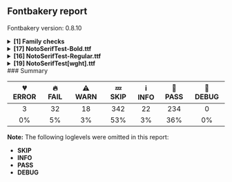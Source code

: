 ## Fontbakery report

Fontbakery version: 0.8.10

<details><summary><b>[1] Family checks</b></summary><div><details><summary>🔥 <b>FAIL:</b> Checking all files are in the same directory. (<a href="https://font-bakery.readthedocs.io/en/stable/fontbakery/profiles/universal.html#com.google.fonts/check/family/single_directory">com.google.fonts/check/family/single_directory</a>)</summary><div>


* 🔥 **FAIL** Not all fonts passed in the command line are in the same directory. This may lead to bad results as the tool will interpret all font files as belonging to a single font family. The detected directories are: ['fonts/NotoSerifTest/googlefonts/ttf', 'fonts/NotoSerifTest/googlefonts/variable-ttf'] [code: single-directory]
</div></details><br></div></details><details><summary><b>[17] NotoSerifTest-Bold.ttf</b></summary><div><details><summary>🔥 <b>FAIL:</b> Check Google Fonts glyph coverage. (<a href="https://font-bakery.readthedocs.io/en/stable/fontbakery/profiles/googlefonts.html#com.google.fonts/check/glyph_coverage">com.google.fonts/check/glyph_coverage</a>)</summary><div>


* 🔥 **FAIL** Missing required codepoints:

	- 0x0030 (DIGIT ZERO)


	- 0x0031 (DIGIT ONE)


	- 0x0032 (DIGIT TWO)


	- 0x0033 (DIGIT THREE)


	- 0x0034 (DIGIT FOUR)


	- 0x0035 (DIGIT FIVE)


	- 0x0036 (DIGIT SIX)


	- 0x0037 (DIGIT SEVEN)


	- 0x0038 (DIGIT EIGHT)


	- 0x0039 (DIGIT NINE)
 

	- And 319 more.

Use -F or --full-lists to disable shortening of long lists. [code: missing-codepoints]
</div></details><details><summary>🔥 <b>FAIL:</b> Check license file has good copyright string. (<a href="https://font-bakery.readthedocs.io/en/stable/fontbakery/profiles/googlefonts.html#com.google.fonts/check/license/OFL_copyright">com.google.fonts/check/license/OFL_copyright</a>)</summary><div>


* 🔥 **FAIL** First line in license file is:

"copyright 20** the noto project authors (https://github.com/notofonts/noto-project-template)"

which does not match the expected format, similar to:

"Copyright 2022 The Familyname Project Authors (git url)" [code: bad-format]
</div></details><details><summary>🔥 <b>FAIL:</b> Check copyright namerecords match license file. (<a href="https://font-bakery.readthedocs.io/en/stable/fontbakery/profiles/googlefonts.html#com.google.fonts/check/name/license">com.google.fonts/check/name/license</a>)</summary><div>


* 🔥 **FAIL** License file OFL.txt exists but NameID 13 (LICENSE DESCRIPTION) value on platform 3 (WINDOWS) is not specified for that. Value was: "This Font Software is licensed under the SIL Open Font License, Version 1.1. This Font Software is distributed on an "AS IS" BASIS, WITHOUT WARRANTIES OR CONDITIONS OF ANY KIND, either express or implied. See the SIL Open Font License for the specific language, permissions and limitations governing your use of this Font Software." Must be changed to "This Font Software is licensed under the SIL Open Font License, Version 1.1. This license is available with a FAQ at: https://scripts.sil.org/OFL" [code: wrong]
</div></details><details><summary>🔥 <b>FAIL:</b> Copyright notices match canonical pattern in fonts (<a href="https://font-bakery.readthedocs.io/en/stable/fontbakery/profiles/googlefonts.html#com.google.fonts/check/font_copyright">com.google.fonts/check/font_copyright</a>)</summary><div>


* 🔥 **FAIL** Name Table entry: Copyright notices should match a pattern similar to: "Copyright 2019 The Familyname Project Authors (git url)"
But instead we have got:
"Copyright 2022 Google Inc. All Rights Reserved." [code: bad-notice-format]
</div></details><details><summary>🔥 <b>FAIL:</b> Check font follows the Google Fonts vertical metric schema (<a href="https://font-bakery.readthedocs.io/en/stable/fontbakery/profiles/googlefonts.html#com.google.fonts/check/vertical_metrics">com.google.fonts/check/vertical_metrics</a>)</summary><div>


* 🔥 **FAIL** OS/2.sTypoLineGap is "200" it should be 0 [code: bad-OS/2.sTypoLineGap]
</div></details><details><summary>🔥 <b>FAIL:</b> OS/2.fsSelection bit 7 (USE_TYPO_METRICS) is set in all fonts. (<a href="https://font-bakery.readthedocs.io/en/stable/fontbakery/profiles/googlefonts.html#com.google.fonts/check/os2/use_typo_metrics">com.google.fonts/check/os2/use_typo_metrics</a>)</summary><div>


* 🔥 **FAIL** OS/2.fsSelection bit 7 (USE_TYPO_METRICS) wasNOT set in the following fonts: ['fonts/NotoSerifTest/googlefonts/ttf/NotoSerifTest-Bold.ttf', 'fonts/NotoSerifTest/googlefonts/ttf/NotoSerifTest-Regular.ttf', 'fonts/NotoSerifTest/googlefonts/variable-ttf/NotoSerifTest[wght].ttf']. [code: missing-os2-fsselection-bit7]
</div></details><details><summary>🔥 <b>FAIL:</b> Check font can render its own name. (<a href="https://font-bakery.readthedocs.io/en/stable/fontbakery/profiles/googlefonts.html#com.google.fonts/check/render_own_name">com.google.fonts/check/render_own_name</a>)</summary><div>


* 🔥 **FAIL** .notdef glyphs were found when attempting to render Noto Serif Test [code: render-own-name]
</div></details><details><summary>🔥 <b>FAIL:</b> Checking OS/2 Metrics match hhea Metrics. (<a href="https://font-bakery.readthedocs.io/en/stable/fontbakery/profiles/universal.html#com.google.fonts/check/os2_metrics_match_hhea">com.google.fonts/check/os2_metrics_match_hhea</a>)</summary><div>


* 🔥 **FAIL** OS/2 sTypoAscender (800) and hhea ascent (1000) must be equal. [code: ascender]
</div></details><details><summary>🔥 <b>FAIL:</b> Font contains glyphs for whitespace characters? (<a href="https://font-bakery.readthedocs.io/en/stable/fontbakery/profiles/universal.html#com.google.fonts/check/whitespace_glyphs">com.google.fonts/check/whitespace_glyphs</a>)</summary><div>


* 🔥 **FAIL** Whitespace glyph missing for codepoint 0x00A0. [code: missing-whitespace-glyph-0x00A0]
</div></details><details><summary>🔥 <b>FAIL:</b> Checking correctness of monospaced metadata. (<a href="https://font-bakery.readthedocs.io/en/stable/fontbakery/profiles/name.html#com.google.fonts/check/monospace">com.google.fonts/check/monospace</a>)</summary><div>


* 🔥 **FAIL** On monospaced fonts, the value of post.isFixedPitch must be set to a non-zero value (meaning 'fixed width monospaced'), but got 0 instead. [code: mono-bad-post-isFixedPitch]
* 🔥 **FAIL** The PANOSE numbers are incorrect for a monospaced font. Note: Family Type is set to 0, which does not seem right. [code: mono-bad-panose]
* ⚠ **WARN** Font is monospaced but 2 glyphs (66.67%) have a different width. You should check the widths of: ['space', 'uni0E70'] [code: mono-outliers]
</div></details><details><summary>🔥 <b>FAIL:</b> Check that texts shape as per expectation (<a href="https://font-bakery.readthedocs.io/en/stable/fontbakery/profiles/<Section: Shaping Checks>.html#com.google.fonts/check/shaping/regression">com.google.fonts/check/shaping/regression</a>)</summary><div>


* 🔥 **FAIL** qa/shaping_tests/example.json: Expected and actual shaping not matching
<div class="shaping">


<style type="text/css">
    @font-face {font-family: "TestFont"; src: url(../../fonts/NotoSerifTest/googlefonts/ttf/NotoSerifTest-Bold.ttf);}
    .tf { font-family: "TestFont"; }
    .shaping pre { font-size: 1.2rem; }
    .shaping li {
        font-size: 1.2rem;
        border-top: 1px solid #ddd;
        padding: 12px;
        margin-top: 12px;
    }
    .shaping-svg {
        height: 100px;
        margin: 10px;
        transform: matrix(1, 0, 0, -1, 0, 0);
    }
</style>

<h4>qa/shaping_tests/example.json: Expected and actual shaping not matching</h4>


</div>
<div class="shaping">

<li>Shaping did not match: <span class="tf">๰</span></li>


<pre>Expected: uni0E70=0+1024</pre>



<pre>Got     : uni0E70=0+1138</pre>



<pre>                     ^^^
</pre>


Got: <svg class="shaping-svg" xmlns="http://www.w3.org/2000/svg" viewBox="0 0 1138 2200" transform="matrix(1 0 0 -1 0 0)">
<path d="M237.0,315.0L237.0,352.0L261.0,352.0Q271.0,352.0 272.5,353.5Q274.0,355.0 274.0,364.0L274.0,571.0Q274.0,581.0 273.0,582.5Q272.0,584.0 265.0,584.0L241.0,584.0L241.0,621.0L314.0,621.0L314.0,531.0Q322.0,536.0 333.5,539.0Q345.0,542.0 360.0,542.0Q395.0,542.0 414.5,522.5Q434.0,503.0 434.0,462.0L434.0,364.0Q434.0,355.0 435.5,353.5Q437.0,352.0 446.0,352.0L468.0,352.0L468.0,315.0L394.0,315.0L394.0,461.0Q394.0,487.0 387.0,495.0Q380.0,503.0 360.0,503.0Q337.0,503.0 325.5,492.0Q314.0,481.0 314.0,451.0L314.0,364.0Q314.0,355.0 315.5,353.5Q317.0,352.0 327.0,352.0L349.0,352.0L349.0,315.0L237.0,315.0ZM893.0,555.0Q883.0,555.0 876.0,562.0Q869.0,569.0 869.0,584.0Q869.0,598.0 876.0,606.0Q883.0,614.0 893.0,614.0Q916.0,614.0 916.0,584.0Q916.0,569.0 909.5,562.0Q903.0,555.0 893.0,555.0ZM543.0,555.0Q533.0,555.0 526.0,562.0Q519.0,569.0 519.0,584.0Q519.0,598.0 526.0,606.0Q533.0,614.0 543.0,614.0Q566.0,614.0 566.0,584.0Q566.0,569.0 559.5,562.0Q553.0,555.0 543.0,555.0ZM67.0,315.0L67.0,352.0L106.0,352.0Q110.0,352.0 110.5,354.0Q111.0,356.0 111.0,369.0L111.0,566.0L71.0,566.0Q66.0,566.0 65.0,565.0Q64.0,564.0 64.0,556.0L64.0,520.0L25.0,520.0L29.0,605.0L234.0,605.0L238.0,520.0L201.0,520.0L199.0,555.0Q198.0,563.0 197.5,564.5Q197.0,566.0 192.0,566.0L151.0,566.0L151.0,369.0Q151.0,356.0 151.5,354.0Q152.0,352.0 156.0,352.0L195.0,352.0L195.0,315.0L67.0,315.0ZM1041.0,310.0Q1000.0,310.0 986.0,330.0Q972.0,350.0 972.0,366.0Q972.0,390.0 985.5,395.0Q999.0,400.0 1010.0,392.0Q1010.0,366.0 1014.0,358.0Q1018.0,350.0 1041.0,350.0Q1058.0,350.0 1065.0,358.0Q1072.0,366.0 1072.0,380.0Q1072.0,391.0 1067.5,397.0Q1063.0,403.0 1043.0,413.0Q1007.0,432.0 991.0,448.5Q975.0,465.0 975.0,492.0Q975.0,519.0 994.0,536.0Q1013.0,553.0 1044.0,553.0Q1078.0,553.0 1092.5,535.5Q1107.0,518.0 1107.0,501.0Q1107.0,481.0 1095.0,473.5Q1083.0,466.0 1069.0,475.0Q1070.0,501.0 1065.5,507.5Q1061.0,514.0 1043.0,514.0Q1027.0,514.0 1021.5,508.5Q1016.0,503.0 1016.0,492.0Q1016.0,479.0 1025.5,471.0Q1035.0,463.0 1058.0,451.0Q1090.0,435.0 1101.5,418.5Q1113.0,402.0 1113.0,379.0Q1113.0,348.0 1092.5,329.0Q1072.0,310.0 1041.0,310.0ZM681.0,310.0Q640.0,310.0 626.0,330.0Q612.0,350.0 612.0,366.0Q612.0,390.0 625.5,395.0Q639.0,400.0 650.0,392.0Q650.0,366.0 654.0,358.0Q658.0,350.0 681.0,350.0Q698.0,350.0 705.0,358.0Q712.0,366.0 712.0,380.0Q712.0,391.0 707.5,397.0Q703.0,403.0 683.0,413.0Q647.0,432.0 631.0,448.5Q615.0,465.0 615.0,492.0Q615.0,519.0 634.0,536.0Q653.0,553.0 684.0,553.0Q718.0,553.0 732.5,535.5Q747.0,518.0 747.0,501.0Q747.0,481.0 735.0,473.5Q723.0,466.0 709.0,475.0Q710.0,501.0 705.5,507.5Q701.0,514.0 683.0,514.0Q667.0,514.0 661.5,508.5Q656.0,503.0 656.0,492.0Q656.0,479.0 665.5,471.0Q675.0,463.0 698.0,451.0Q730.0,435.0 741.5,418.5Q753.0,402.0 753.0,379.0Q753.0,348.0 732.5,329.0Q712.0,310.0 681.0,310.0ZM486.0,319.0L486.0,356.0L512.0,356.0Q522.0,356.0 523.5,357.5Q525.0,359.0 525.0,368.0L525.0,491.0Q525.0,501.0 524.0,502.5Q523.0,504.0 516.0,504.0L494.0,504.0L494.0,541.0L565.0,541.0L565.0,368.0Q565.0,359.0 566.5,357.5Q568.0,356.0 577.0,356.0L603.0,356.0L603.0,319.0L486.0,319.0ZM836.0,319.0L836.0,356.0L862.0,356.0Q872.0,356.0 873.5,357.5Q875.0,359.0 875.0,368.0L875.0,491.0Q875.0,501.0 874.0,502.5Q873.0,504.0 866.0,504.0L844.0,504.0L844.0,541.0L915.0,541.0L915.0,368.0Q915.0,359.0 916.5,357.5Q918.0,356.0 927.0,356.0L953.0,356.0L953.0,319.0L836.0,319.0ZM314.0,502.0L314.0,502.0L314.0,500.0L314.0,502.0ZM504.0,-13.0Q475.0,-13.0 462.0,4.5Q449.0,22.0 449.0,58.0L449.0,180.0L420.0,180.0L420.0,217.0Q440.0,217.0 443.0,218.0Q446.0,219.0 448.0,221.0Q450.0,222.0 451.5,228.0Q453.0,234.0 452.0,264.0L490.0,264.0L490.0,219.0L537.0,219.0L537.0,180.0L490.0,180.0L490.0,55.0Q490.0,35.0 492.0,30.5Q494.0,26.0 504.0,26.0Q512.0,26.0 518.0,27.5Q524.0,29.0 540.0,30.0L540.0,-8.0Q524.0,-12.0 516.5,-12.5Q509.0,-13.0 504.0,-13.0ZM1064.0,-13.0Q1035.0,-13.0 1022.0,4.5Q1009.0,22.0 1009.0,58.0L1009.0,180.0L980.0,180.0L980.0,217.0Q1000.0,217.0 1003.0,218.0Q1006.0,219.0 1008.0,221.0Q1010.0,222.0 1011.5,228.0Q1013.0,234.0 1012.0,264.0L1050.0,264.0L1050.0,219.0L1097.0,219.0L1097.0,180.0L1050.0,180.0L1050.0,55.0Q1050.0,35.0 1052.0,30.5Q1054.0,26.0 1064.0,26.0Q1072.0,26.0 1078.0,27.5Q1084.0,29.0 1100.0,30.0L1100.0,-8.0Q1084.0,-12.0 1076.5,-12.5Q1069.0,-13.0 1064.0,-13.0ZM866.0,-25.0Q836.0,-25.0 820.0,-15.0Q804.0,-5.0 797.5,9.0Q791.0,23.0 791.0,35.0Q791.0,57.0 802.5,64.5Q814.0,72.0 830.0,64.0Q829.0,36.0 834.0,26.0Q839.0,16.0 866.0,16.0Q902.0,16.0 902.0,51.0Q902.0,64.0 897.0,70.5Q892.0,77.0 869.0,89.0Q829.0,110.0 812.0,128.0Q795.0,146.0 795.0,175.0Q795.0,204.0 815.5,222.5Q836.0,241.0 869.0,241.0Q906.0,241.0 922.0,223.0Q938.0,205.0 938.0,185.0Q938.0,164.0 926.5,156.5Q915.0,149.0 899.0,157.0Q900.0,186.0 894.0,193.5Q888.0,201.0 868.0,201.0Q850.0,201.0 843.5,195.0Q837.0,189.0 837.0,175.0Q837.0,161.0 848.0,151.5Q859.0,142.0 884.0,128.0Q920.0,110.0 932.0,91.5Q944.0,73.0 944.0,50.0Q944.0,16.0 922.0,-4.5Q900.0,-25.0 866.0,-25.0ZM192.0,-25.0Q162.0,-25.0 139.5,-4.5Q117.0,16.0 117.0,57.0Q117.0,98.0 146.0,117.5Q175.0,137.0 231.0,139.0L253.0,140.0L253.0,153.0Q253.0,179.0 246.5,190.0Q240.0,201.0 212.0,201.0Q184.0,201.0 178.5,190.5Q173.0,180.0 174.0,151.0Q158.0,144.0 146.5,151.5Q135.0,159.0 135.0,183.0Q135.0,195.0 141.5,208.5Q148.0,222.0 165.0,231.5Q182.0,241.0 212.0,241.0Q257.0,241.0 276.0,218.0Q295.0,195.0 295.0,160.0L295.0,41.0Q295.0,24.0 296.5,21.0Q298.0,18.0 305.0,18.0L323.0,18.0L323.0,-21.0L257.0,-21.0L256.0,-1.0Q245.0,-10.0 229.0,-17.5Q213.0,-25.0 192.0,-25.0ZM675.0,-25.0Q629.0,-25.0 602.0,9.5Q575.0,44.0 575.0,105.0Q575.0,238.0 671.0,238.0Q714.0,238.0 738.0,205.0Q762.0,172.0 762.0,117.0L762.0,96.0L617.0,96.0Q619.0,53.0 635.0,34.5Q651.0,16.0 676.0,16.0Q702.0,16.0 712.0,28.0Q722.0,40.0 729.0,60.0Q755.0,49.0 755.0,30.0Q755.0,14.0 734.5,-5.5Q714.0,-25.0 675.0,-25.0ZM719.0,136.0Q714.0,197.0 671.0,197.0Q646.0,197.0 634.5,182.5Q623.0,168.0 619.0,136.0L719.0,136.0ZM194.0,16.0Q220.0,16.0 236.5,33.0Q253.0,50.0 253.0,67.0L253.0,100.0L231.0,99.0Q186.0,97.0 172.5,87.5Q159.0,78.0 159.0,56.0Q159.0,37.0 166.5,26.5Q174.0,16.0 194.0,16.0Z"  transform="translate(0, 700)"/>
</svg>
 Expected: <svg class="shaping-svg" xmlns="http://www.w3.org/2000/svg" viewBox="0 0 1024 2200" transform="matrix(1 0 0 -1 0 0)">
<path d="M237.0,315.0L237.0,352.0L261.0,352.0Q271.0,352.0 272.5,353.5Q274.0,355.0 274.0,364.0L274.0,571.0Q274.0,581.0 273.0,582.5Q272.0,584.0 265.0,584.0L241.0,584.0L241.0,621.0L314.0,621.0L314.0,531.0Q322.0,536.0 333.5,539.0Q345.0,542.0 360.0,542.0Q395.0,542.0 414.5,522.5Q434.0,503.0 434.0,462.0L434.0,364.0Q434.0,355.0 435.5,353.5Q437.0,352.0 446.0,352.0L468.0,352.0L468.0,315.0L394.0,315.0L394.0,461.0Q394.0,487.0 387.0,495.0Q380.0,503.0 360.0,503.0Q337.0,503.0 325.5,492.0Q314.0,481.0 314.0,451.0L314.0,364.0Q314.0,355.0 315.5,353.5Q317.0,352.0 327.0,352.0L349.0,352.0L349.0,315.0L237.0,315.0ZM893.0,555.0Q883.0,555.0 876.0,562.0Q869.0,569.0 869.0,584.0Q869.0,598.0 876.0,606.0Q883.0,614.0 893.0,614.0Q916.0,614.0 916.0,584.0Q916.0,569.0 909.5,562.0Q903.0,555.0 893.0,555.0ZM543.0,555.0Q533.0,555.0 526.0,562.0Q519.0,569.0 519.0,584.0Q519.0,598.0 526.0,606.0Q533.0,614.0 543.0,614.0Q566.0,614.0 566.0,584.0Q566.0,569.0 559.5,562.0Q553.0,555.0 543.0,555.0ZM67.0,315.0L67.0,352.0L106.0,352.0Q110.0,352.0 110.5,354.0Q111.0,356.0 111.0,369.0L111.0,566.0L71.0,566.0Q66.0,566.0 65.0,565.0Q64.0,564.0 64.0,556.0L64.0,520.0L25.0,520.0L29.0,605.0L234.0,605.0L238.0,520.0L201.0,520.0L199.0,555.0Q198.0,563.0 197.5,564.5Q197.0,566.0 192.0,566.0L151.0,566.0L151.0,369.0Q151.0,356.0 151.5,354.0Q152.0,352.0 156.0,352.0L195.0,352.0L195.0,315.0L67.0,315.0ZM1041.0,310.0Q1000.0,310.0 986.0,330.0Q972.0,350.0 972.0,366.0Q972.0,390.0 985.5,395.0Q999.0,400.0 1010.0,392.0Q1010.0,366.0 1014.0,358.0Q1018.0,350.0 1041.0,350.0Q1058.0,350.0 1065.0,358.0Q1072.0,366.0 1072.0,380.0Q1072.0,391.0 1067.5,397.0Q1063.0,403.0 1043.0,413.0Q1007.0,432.0 991.0,448.5Q975.0,465.0 975.0,492.0Q975.0,519.0 994.0,536.0Q1013.0,553.0 1044.0,553.0Q1078.0,553.0 1092.5,535.5Q1107.0,518.0 1107.0,501.0Q1107.0,481.0 1095.0,473.5Q1083.0,466.0 1069.0,475.0Q1070.0,501.0 1065.5,507.5Q1061.0,514.0 1043.0,514.0Q1027.0,514.0 1021.5,508.5Q1016.0,503.0 1016.0,492.0Q1016.0,479.0 1025.5,471.0Q1035.0,463.0 1058.0,451.0Q1090.0,435.0 1101.5,418.5Q1113.0,402.0 1113.0,379.0Q1113.0,348.0 1092.5,329.0Q1072.0,310.0 1041.0,310.0ZM681.0,310.0Q640.0,310.0 626.0,330.0Q612.0,350.0 612.0,366.0Q612.0,390.0 625.5,395.0Q639.0,400.0 650.0,392.0Q650.0,366.0 654.0,358.0Q658.0,350.0 681.0,350.0Q698.0,350.0 705.0,358.0Q712.0,366.0 712.0,380.0Q712.0,391.0 707.5,397.0Q703.0,403.0 683.0,413.0Q647.0,432.0 631.0,448.5Q615.0,465.0 615.0,492.0Q615.0,519.0 634.0,536.0Q653.0,553.0 684.0,553.0Q718.0,553.0 732.5,535.5Q747.0,518.0 747.0,501.0Q747.0,481.0 735.0,473.5Q723.0,466.0 709.0,475.0Q710.0,501.0 705.5,507.5Q701.0,514.0 683.0,514.0Q667.0,514.0 661.5,508.5Q656.0,503.0 656.0,492.0Q656.0,479.0 665.5,471.0Q675.0,463.0 698.0,451.0Q730.0,435.0 741.5,418.5Q753.0,402.0 753.0,379.0Q753.0,348.0 732.5,329.0Q712.0,310.0 681.0,310.0ZM486.0,319.0L486.0,356.0L512.0,356.0Q522.0,356.0 523.5,357.5Q525.0,359.0 525.0,368.0L525.0,491.0Q525.0,501.0 524.0,502.5Q523.0,504.0 516.0,504.0L494.0,504.0L494.0,541.0L565.0,541.0L565.0,368.0Q565.0,359.0 566.5,357.5Q568.0,356.0 577.0,356.0L603.0,356.0L603.0,319.0L486.0,319.0ZM836.0,319.0L836.0,356.0L862.0,356.0Q872.0,356.0 873.5,357.5Q875.0,359.0 875.0,368.0L875.0,491.0Q875.0,501.0 874.0,502.5Q873.0,504.0 866.0,504.0L844.0,504.0L844.0,541.0L915.0,541.0L915.0,368.0Q915.0,359.0 916.5,357.5Q918.0,356.0 927.0,356.0L953.0,356.0L953.0,319.0L836.0,319.0ZM314.0,502.0L314.0,502.0L314.0,500.0L314.0,502.0ZM504.0,-13.0Q475.0,-13.0 462.0,4.5Q449.0,22.0 449.0,58.0L449.0,180.0L420.0,180.0L420.0,217.0Q440.0,217.0 443.0,218.0Q446.0,219.0 448.0,221.0Q450.0,222.0 451.5,228.0Q453.0,234.0 452.0,264.0L490.0,264.0L490.0,219.0L537.0,219.0L537.0,180.0L490.0,180.0L490.0,55.0Q490.0,35.0 492.0,30.5Q494.0,26.0 504.0,26.0Q512.0,26.0 518.0,27.5Q524.0,29.0 540.0,30.0L540.0,-8.0Q524.0,-12.0 516.5,-12.5Q509.0,-13.0 504.0,-13.0ZM1064.0,-13.0Q1035.0,-13.0 1022.0,4.5Q1009.0,22.0 1009.0,58.0L1009.0,180.0L980.0,180.0L980.0,217.0Q1000.0,217.0 1003.0,218.0Q1006.0,219.0 1008.0,221.0Q1010.0,222.0 1011.5,228.0Q1013.0,234.0 1012.0,264.0L1050.0,264.0L1050.0,219.0L1097.0,219.0L1097.0,180.0L1050.0,180.0L1050.0,55.0Q1050.0,35.0 1052.0,30.5Q1054.0,26.0 1064.0,26.0Q1072.0,26.0 1078.0,27.5Q1084.0,29.0 1100.0,30.0L1100.0,-8.0Q1084.0,-12.0 1076.5,-12.5Q1069.0,-13.0 1064.0,-13.0ZM866.0,-25.0Q836.0,-25.0 820.0,-15.0Q804.0,-5.0 797.5,9.0Q791.0,23.0 791.0,35.0Q791.0,57.0 802.5,64.5Q814.0,72.0 830.0,64.0Q829.0,36.0 834.0,26.0Q839.0,16.0 866.0,16.0Q902.0,16.0 902.0,51.0Q902.0,64.0 897.0,70.5Q892.0,77.0 869.0,89.0Q829.0,110.0 812.0,128.0Q795.0,146.0 795.0,175.0Q795.0,204.0 815.5,222.5Q836.0,241.0 869.0,241.0Q906.0,241.0 922.0,223.0Q938.0,205.0 938.0,185.0Q938.0,164.0 926.5,156.5Q915.0,149.0 899.0,157.0Q900.0,186.0 894.0,193.5Q888.0,201.0 868.0,201.0Q850.0,201.0 843.5,195.0Q837.0,189.0 837.0,175.0Q837.0,161.0 848.0,151.5Q859.0,142.0 884.0,128.0Q920.0,110.0 932.0,91.5Q944.0,73.0 944.0,50.0Q944.0,16.0 922.0,-4.5Q900.0,-25.0 866.0,-25.0ZM192.0,-25.0Q162.0,-25.0 139.5,-4.5Q117.0,16.0 117.0,57.0Q117.0,98.0 146.0,117.5Q175.0,137.0 231.0,139.0L253.0,140.0L253.0,153.0Q253.0,179.0 246.5,190.0Q240.0,201.0 212.0,201.0Q184.0,201.0 178.5,190.5Q173.0,180.0 174.0,151.0Q158.0,144.0 146.5,151.5Q135.0,159.0 135.0,183.0Q135.0,195.0 141.5,208.5Q148.0,222.0 165.0,231.5Q182.0,241.0 212.0,241.0Q257.0,241.0 276.0,218.0Q295.0,195.0 295.0,160.0L295.0,41.0Q295.0,24.0 296.5,21.0Q298.0,18.0 305.0,18.0L323.0,18.0L323.0,-21.0L257.0,-21.0L256.0,-1.0Q245.0,-10.0 229.0,-17.5Q213.0,-25.0 192.0,-25.0ZM675.0,-25.0Q629.0,-25.0 602.0,9.5Q575.0,44.0 575.0,105.0Q575.0,238.0 671.0,238.0Q714.0,238.0 738.0,205.0Q762.0,172.0 762.0,117.0L762.0,96.0L617.0,96.0Q619.0,53.0 635.0,34.5Q651.0,16.0 676.0,16.0Q702.0,16.0 712.0,28.0Q722.0,40.0 729.0,60.0Q755.0,49.0 755.0,30.0Q755.0,14.0 734.5,-5.5Q714.0,-25.0 675.0,-25.0ZM719.0,136.0Q714.0,197.0 671.0,197.0Q646.0,197.0 634.5,182.5Q623.0,168.0 619.0,136.0L719.0,136.0ZM194.0,16.0Q220.0,16.0 236.5,33.0Q253.0,50.0 253.0,67.0L253.0,100.0L231.0,99.0Q186.0,97.0 172.5,87.5Q159.0,78.0 159.0,56.0Q159.0,37.0 166.5,26.5Q174.0,16.0 194.0,16.0Z"  transform="translate(0, 700)"/>
</svg>


</div> [code: shaping-regression]
</div></details><details><summary>⚠ <b>WARN:</b> Checking OS/2 achVendID. (<a href="https://font-bakery.readthedocs.io/en/stable/fontbakery/profiles/googlefonts.html#com.google.fonts/check/vendor_id">com.google.fonts/check/vendor_id</a>)</summary><div>


* ⚠ **WARN** OS/2 VendorID value 'NONE' is not yet recognized. If you registered it recently, then it's safe to ignore this warning message. Otherwise, you should set it to your own unique 4 character code, and register it with Microsoft at https://www.microsoft.com/typography/links/vendorlist.aspx
 [code: unknown]
</div></details><details><summary>⚠ <b>WARN:</b> Ensure fonts have ScriptLangTags declared on the 'meta' table. (<a href="https://font-bakery.readthedocs.io/en/stable/fontbakery/profiles/googlefonts.html#com.google.fonts/check/meta/script_lang_tags">com.google.fonts/check/meta/script_lang_tags</a>)</summary><div>


* ⚠ **WARN** This font file does not have a 'meta' table. [code: lacks-meta-table]
</div></details><details><summary>⚠ <b>WARN:</b> Checking Vertical Metric Linegaps. (<a href="https://font-bakery.readthedocs.io/en/stable/fontbakery/profiles/hhea.html#com.google.fonts/check/linegaps">com.google.fonts/check/linegaps</a>)</summary><div>


* ⚠ **WARN** OS/2 sTypoLineGap is not equal to 0. [code: OS/2]
</div></details><details><summary>⚠ <b>WARN:</b> Does GPOS table have kerning information? This check skips monospaced fonts as defined by post.isFixedPitch value (<a href="https://font-bakery.readthedocs.io/en/stable/fontbakery/profiles/gpos.html#com.google.fonts/check/gpos_kerning_info">com.google.fonts/check/gpos_kerning_info</a>)</summary><div>


* ⚠ **WARN** GPOS table lacks kerning information. [code: lacks-kern-info]
</div></details><details><summary>⚠ <b>WARN:</b> Are there any misaligned on-curve points? (<a href="https://font-bakery.readthedocs.io/en/stable/fontbakery/profiles/<Section: Outline Correctness Checks>.html#com.google.fonts/check/outline_alignment_miss">com.google.fonts/check/outline_alignment_miss</a>)</summary><div>


* ⚠ **WARN** The following glyphs have on-curve points which have potentially incorrect y coordinates:

	* uni0E70 (U+0E70): X=256.0,Y=-1.0 (should be at baseline 0?) [code: found-misalignments]
</div></details><details><summary>⚠ <b>WARN:</b> Are any segments inordinately short? (<a href="https://font-bakery.readthedocs.io/en/stable/fontbakery/profiles/<Section: Outline Correctness Checks>.html#com.google.fonts/check/outline_short_segments">com.google.fonts/check/outline_short_segments</a>)</summary><div>


* ⚠ **WARN** The following glyphs have segments which seem very short:

	* uni0E70 (U+0E70) contains a short segment B<<273.0,582.5>-<272.0,584.0>-<265.0,584.0>>

	* uni0E70 (U+0E70) contains a short segment B<<106.0,352.0>-<110.0,352.0>-<110.5,354.0>>

	* uni0E70 (U+0E70) contains a short segment B<<71.0,566.0>-<66.0,566.0>-<65.0,565.0>>

	* uni0E70 (U+0E70) contains a short segment B<<197.5,564.5>-<197.0,566.0>-<192.0,566.0>>

	* uni0E70 (U+0E70) contains a short segment B<<151.5,354.0>-<152.0,352.0>-<156.0,352.0>>

	* uni0E70 (U+0E70) contains a short segment L<<314.0,502.0>--<314.0,502.0>>

	* uni0E70 (U+0E70) contains a short segment L<<314.0,502.0>--<314.0,500.0>> 

	* And uni0E70 (U+0E70) contains a short segment L<<314.0,500.0>--<314.0,502.0>> [code: found-short-segments]
</div></details><br></div></details><details><summary><b>[16] NotoSerifTest-Regular.ttf</b></summary><div><details><summary>🔥 <b>FAIL:</b> Check Google Fonts glyph coverage. (<a href="https://font-bakery.readthedocs.io/en/stable/fontbakery/profiles/googlefonts.html#com.google.fonts/check/glyph_coverage">com.google.fonts/check/glyph_coverage</a>)</summary><div>


* 🔥 **FAIL** Missing required codepoints:

	- 0x0030 (DIGIT ZERO)


	- 0x0031 (DIGIT ONE)


	- 0x0032 (DIGIT TWO)


	- 0x0033 (DIGIT THREE)


	- 0x0034 (DIGIT FOUR)


	- 0x0035 (DIGIT FIVE)


	- 0x0036 (DIGIT SIX)


	- 0x0037 (DIGIT SEVEN)


	- 0x0038 (DIGIT EIGHT)


	- 0x0039 (DIGIT NINE)
 

	- And 319 more.

Use -F or --full-lists to disable shortening of long lists. [code: missing-codepoints]
</div></details><details><summary>🔥 <b>FAIL:</b> Check license file has good copyright string. (<a href="https://font-bakery.readthedocs.io/en/stable/fontbakery/profiles/googlefonts.html#com.google.fonts/check/license/OFL_copyright">com.google.fonts/check/license/OFL_copyright</a>)</summary><div>


* 🔥 **FAIL** First line in license file is:

"copyright 20** the noto project authors (https://github.com/notofonts/noto-project-template)"

which does not match the expected format, similar to:

"Copyright 2022 The Familyname Project Authors (git url)" [code: bad-format]
</div></details><details><summary>🔥 <b>FAIL:</b> Check copyright namerecords match license file. (<a href="https://font-bakery.readthedocs.io/en/stable/fontbakery/profiles/googlefonts.html#com.google.fonts/check/name/license">com.google.fonts/check/name/license</a>)</summary><div>


* 🔥 **FAIL** License file OFL.txt exists but NameID 13 (LICENSE DESCRIPTION) value on platform 3 (WINDOWS) is not specified for that. Value was: "This Font Software is licensed under the SIL Open Font License, Version 1.1. This Font Software is distributed on an "AS IS" BASIS, WITHOUT WARRANTIES OR CONDITIONS OF ANY KIND, either express or implied. See the SIL Open Font License for the specific language, permissions and limitations governing your use of this Font Software." Must be changed to "This Font Software is licensed under the SIL Open Font License, Version 1.1. This license is available with a FAQ at: https://scripts.sil.org/OFL" [code: wrong]
</div></details><details><summary>🔥 <b>FAIL:</b> Copyright notices match canonical pattern in fonts (<a href="https://font-bakery.readthedocs.io/en/stable/fontbakery/profiles/googlefonts.html#com.google.fonts/check/font_copyright">com.google.fonts/check/font_copyright</a>)</summary><div>


* 🔥 **FAIL** Name Table entry: Copyright notices should match a pattern similar to: "Copyright 2019 The Familyname Project Authors (git url)"
But instead we have got:
"Copyright 2022 Google Inc. All Rights Reserved." [code: bad-notice-format]
</div></details><details><summary>🔥 <b>FAIL:</b> Check font follows the Google Fonts vertical metric schema (<a href="https://font-bakery.readthedocs.io/en/stable/fontbakery/profiles/googlefonts.html#com.google.fonts/check/vertical_metrics">com.google.fonts/check/vertical_metrics</a>)</summary><div>


* 🔥 **FAIL** OS/2.sTypoLineGap is "200" it should be 0 [code: bad-OS/2.sTypoLineGap]
</div></details><details><summary>🔥 <b>FAIL:</b> OS/2.fsSelection bit 7 (USE_TYPO_METRICS) is set in all fonts. (<a href="https://font-bakery.readthedocs.io/en/stable/fontbakery/profiles/googlefonts.html#com.google.fonts/check/os2/use_typo_metrics">com.google.fonts/check/os2/use_typo_metrics</a>)</summary><div>


* 🔥 **FAIL** OS/2.fsSelection bit 7 (USE_TYPO_METRICS) wasNOT set in the following fonts: ['fonts/NotoSerifTest/googlefonts/ttf/NotoSerifTest-Bold.ttf', 'fonts/NotoSerifTest/googlefonts/ttf/NotoSerifTest-Regular.ttf', 'fonts/NotoSerifTest/googlefonts/variable-ttf/NotoSerifTest[wght].ttf']. [code: missing-os2-fsselection-bit7]
</div></details><details><summary>🔥 <b>FAIL:</b> Check font can render its own name. (<a href="https://font-bakery.readthedocs.io/en/stable/fontbakery/profiles/googlefonts.html#com.google.fonts/check/render_own_name">com.google.fonts/check/render_own_name</a>)</summary><div>


* 🔥 **FAIL** .notdef glyphs were found when attempting to render Noto Serif Test [code: render-own-name]
</div></details><details><summary>🔥 <b>FAIL:</b> Checking OS/2 Metrics match hhea Metrics. (<a href="https://font-bakery.readthedocs.io/en/stable/fontbakery/profiles/universal.html#com.google.fonts/check/os2_metrics_match_hhea">com.google.fonts/check/os2_metrics_match_hhea</a>)</summary><div>


* 🔥 **FAIL** OS/2 sTypoAscender (800) and hhea ascent (1000) must be equal. [code: ascender]
</div></details><details><summary>🔥 <b>FAIL:</b> Font contains glyphs for whitespace characters? (<a href="https://font-bakery.readthedocs.io/en/stable/fontbakery/profiles/universal.html#com.google.fonts/check/whitespace_glyphs">com.google.fonts/check/whitespace_glyphs</a>)</summary><div>


* 🔥 **FAIL** Whitespace glyph missing for codepoint 0x00A0. [code: missing-whitespace-glyph-0x00A0]
</div></details><details><summary>🔥 <b>FAIL:</b> Checking correctness of monospaced metadata. (<a href="https://font-bakery.readthedocs.io/en/stable/fontbakery/profiles/name.html#com.google.fonts/check/monospace">com.google.fonts/check/monospace</a>)</summary><div>


* 🔥 **FAIL** On monospaced fonts, the value of post.isFixedPitch must be set to a non-zero value (meaning 'fixed width monospaced'), but got 0 instead. [code: mono-bad-post-isFixedPitch]
* 🔥 **FAIL** The PANOSE numbers are incorrect for a monospaced font. Note: Family Type is set to 0, which does not seem right. [code: mono-bad-panose]
* ⚠ **WARN** Font is monospaced but 2 glyphs (66.67%) have a different width. You should check the widths of: ['space', 'uni0E70'] [code: mono-outliers]
</div></details><details><summary>⚠ <b>WARN:</b> Checking OS/2 achVendID. (<a href="https://font-bakery.readthedocs.io/en/stable/fontbakery/profiles/googlefonts.html#com.google.fonts/check/vendor_id">com.google.fonts/check/vendor_id</a>)</summary><div>


* ⚠ **WARN** OS/2 VendorID value 'NONE' is not yet recognized. If you registered it recently, then it's safe to ignore this warning message. Otherwise, you should set it to your own unique 4 character code, and register it with Microsoft at https://www.microsoft.com/typography/links/vendorlist.aspx
 [code: unknown]
</div></details><details><summary>⚠ <b>WARN:</b> Ensure fonts have ScriptLangTags declared on the 'meta' table. (<a href="https://font-bakery.readthedocs.io/en/stable/fontbakery/profiles/googlefonts.html#com.google.fonts/check/meta/script_lang_tags">com.google.fonts/check/meta/script_lang_tags</a>)</summary><div>


* ⚠ **WARN** This font file does not have a 'meta' table. [code: lacks-meta-table]
</div></details><details><summary>⚠ <b>WARN:</b> Checking Vertical Metric Linegaps. (<a href="https://font-bakery.readthedocs.io/en/stable/fontbakery/profiles/hhea.html#com.google.fonts/check/linegaps">com.google.fonts/check/linegaps</a>)</summary><div>


* ⚠ **WARN** OS/2 sTypoLineGap is not equal to 0. [code: OS/2]
</div></details><details><summary>⚠ <b>WARN:</b> Does GPOS table have kerning information? This check skips monospaced fonts as defined by post.isFixedPitch value (<a href="https://font-bakery.readthedocs.io/en/stable/fontbakery/profiles/gpos.html#com.google.fonts/check/gpos_kerning_info">com.google.fonts/check/gpos_kerning_info</a>)</summary><div>


* ⚠ **WARN** GPOS table lacks kerning information. [code: lacks-kern-info]
</div></details><details><summary>⚠ <b>WARN:</b> Are there any misaligned on-curve points? (<a href="https://font-bakery.readthedocs.io/en/stable/fontbakery/profiles/<Section: Outline Correctness Checks>.html#com.google.fonts/check/outline_alignment_miss">com.google.fonts/check/outline_alignment_miss</a>)</summary><div>


* ⚠ **WARN** The following glyphs have on-curve points which have potentially incorrect y coordinates:

	* uni0E70 (U+0E70): X=428.0,Y=2.0 (should be at baseline 0?)

	* uni0E70 (U+0E70): X=428.0,Y=2.0 (should be at baseline 0?)

	* uni0E70 (U+0E70): X=898.0,Y=2.0 (should be at baseline 0?)

	* uni0E70 (U+0E70): X=898.0,Y=2.0 (should be at baseline 0?)

	* uni0E70 (U+0E70): X=740.0,Y=1.0 (should be at baseline 0?)

	* uni0E70 (U+0E70): X=570.0,Y=1.0 (should be at baseline 0?)

	* uni0E70 (U+0E70): X=128.0,Y=1.0 (should be at baseline 0?) 

	* And uni0E70 (U+0E70): X=128.0,Y=1.0 (should be at baseline 0?) [code: found-misalignments]
</div></details><details><summary>⚠ <b>WARN:</b> Are any segments inordinately short? (<a href="https://font-bakery.readthedocs.io/en/stable/fontbakery/profiles/<Section: Outline Correctness Checks>.html#com.google.fonts/check/outline_short_segments">com.google.fonts/check/outline_short_segments</a>)</summary><div>


* ⚠ **WARN** The following glyphs have segments which seem very short:

	* uni0E70 (U+0E70) contains a short segment L<<236.0,330.0>--<236.0,337.0>>

	* uni0E70 (U+0E70) contains a short segment L<<240.0,599.0>--<240.0,606.0>>

	* uni0E70 (U+0E70) contains a short segment B<<283.0,496.0>-<283.0,491.0>-<282.0,488.0>>

	* uni0E70 (U+0E70) contains a short segment L<<437.0,337.0>--<437.0,330.0>>

	* uni0E70 (U+0E70) contains a short segment L<<318.0,337.0>--<318.0,330.0>>

	* uni0E70 (U+0E70) contains a short segment L<<86.0,330.0>--<86.0,337.0>>

	* uni0E70 (U+0E70) contains a short segment L<<226.0,535.0>--<219.0,535.0>>

	* uni0E70 (U+0E70) contains a short segment L<<184.0,337.0>--<184.0,330.0>> 

	* And uni0E70 (U+0E70) contains a short segment L<<202.0,39.0>--<201.0,39.0>> [code: found-short-segments]
</div></details><br></div></details><details><summary><b>[19] NotoSerifTest[wght].ttf</b></summary><div><details><summary>💔 <b>ERROR:</b> Check font names are correct (<a href="https://font-bakery.readthedocs.io/en/stable/fontbakery/profiles/googlefonts.html#com.google.fonts/check/font_names">com.google.fonts/check/font_names</a>)</summary><div>


* 💔 **ERROR** The condition <FontBakeryCondition:expected_font_names> had an error: KeyError: 'fvar'
</div></details><details><summary>💔 <b>ERROR:</b> Check a font's STAT table contains compulsory Axis Values. (<a href="https://font-bakery.readthedocs.io/en/stable/fontbakery/profiles/googlefonts.html#com.google.fonts/check/STAT">com.google.fonts/check/STAT</a>)</summary><div>


* 💔 **ERROR** The condition <FontBakeryCondition:expected_font_names> had an error: KeyError: 'fvar'
</div></details><details><summary>💔 <b>ERROR:</b> Check variable font instances (<a href="https://font-bakery.readthedocs.io/en/stable/fontbakery/profiles/googlefonts.html#com.google.fonts/check/fvar_instances">com.google.fonts/check/fvar_instances</a>)</summary><div>


* 💔 **ERROR** The condition <FontBakeryCondition:expected_font_names> had an error: KeyError: 'fvar'
</div></details><details><summary>🔥 <b>FAIL:</b> Check Google Fonts glyph coverage. (<a href="https://font-bakery.readthedocs.io/en/stable/fontbakery/profiles/googlefonts.html#com.google.fonts/check/glyph_coverage">com.google.fonts/check/glyph_coverage</a>)</summary><div>


* 🔥 **FAIL** Missing required codepoints:

	- 0x0030 (DIGIT ZERO)


	- 0x0031 (DIGIT ONE)


	- 0x0032 (DIGIT TWO)


	- 0x0033 (DIGIT THREE)


	- 0x0034 (DIGIT FOUR)


	- 0x0035 (DIGIT FIVE)


	- 0x0036 (DIGIT SIX)


	- 0x0037 (DIGIT SEVEN)


	- 0x0038 (DIGIT EIGHT)


	- 0x0039 (DIGIT NINE)
 

	- And 319 more.

Use -F or --full-lists to disable shortening of long lists. [code: missing-codepoints]
</div></details><details><summary>🔥 <b>FAIL:</b> Check license file has good copyright string. (<a href="https://font-bakery.readthedocs.io/en/stable/fontbakery/profiles/googlefonts.html#com.google.fonts/check/license/OFL_copyright">com.google.fonts/check/license/OFL_copyright</a>)</summary><div>


* 🔥 **FAIL** First line in license file is:

"copyright 20** the noto project authors (https://github.com/notofonts/noto-project-template)"

which does not match the expected format, similar to:

"Copyright 2022 The Familyname Project Authors (git url)" [code: bad-format]
</div></details><details><summary>🔥 <b>FAIL:</b> Check copyright namerecords match license file. (<a href="https://font-bakery.readthedocs.io/en/stable/fontbakery/profiles/googlefonts.html#com.google.fonts/check/name/license">com.google.fonts/check/name/license</a>)</summary><div>


* 🔥 **FAIL** License file OFL.txt exists but NameID 13 (LICENSE DESCRIPTION) value on platform 3 (WINDOWS) is not specified for that. Value was: "This Font Software is licensed under the SIL Open Font License, Version 1.1. This Font Software is distributed on an "AS IS" BASIS, WITHOUT WARRANTIES OR CONDITIONS OF ANY KIND, either express or implied. See the SIL Open Font License for the specific language, permissions and limitations governing your use of this Font Software." Must be changed to "This Font Software is licensed under the SIL Open Font License, Version 1.1. This license is available with a FAQ at: https://scripts.sil.org/OFL" [code: wrong]
</div></details><details><summary>🔥 <b>FAIL:</b> Copyright notices match canonical pattern in fonts (<a href="https://font-bakery.readthedocs.io/en/stable/fontbakery/profiles/googlefonts.html#com.google.fonts/check/font_copyright">com.google.fonts/check/font_copyright</a>)</summary><div>


* 🔥 **FAIL** Name Table entry: Copyright notices should match a pattern similar to: "Copyright 2019 The Familyname Project Authors (git url)"
But instead we have got:
"Copyright 2022 Google Inc. All Rights Reserved." [code: bad-notice-format]
</div></details><details><summary>🔥 <b>FAIL:</b> Check font follows the Google Fonts vertical metric schema (<a href="https://font-bakery.readthedocs.io/en/stable/fontbakery/profiles/googlefonts.html#com.google.fonts/check/vertical_metrics">com.google.fonts/check/vertical_metrics</a>)</summary><div>


* 🔥 **FAIL** OS/2.sTypoLineGap is "200" it should be 0 [code: bad-OS/2.sTypoLineGap]
</div></details><details><summary>🔥 <b>FAIL:</b> OS/2.fsSelection bit 7 (USE_TYPO_METRICS) is set in all fonts. (<a href="https://font-bakery.readthedocs.io/en/stable/fontbakery/profiles/googlefonts.html#com.google.fonts/check/os2/use_typo_metrics">com.google.fonts/check/os2/use_typo_metrics</a>)</summary><div>


* 🔥 **FAIL** OS/2.fsSelection bit 7 (USE_TYPO_METRICS) wasNOT set in the following fonts: ['fonts/NotoSerifTest/googlefonts/ttf/NotoSerifTest-Bold.ttf', 'fonts/NotoSerifTest/googlefonts/ttf/NotoSerifTest-Regular.ttf', 'fonts/NotoSerifTest/googlefonts/variable-ttf/NotoSerifTest[wght].ttf']. [code: missing-os2-fsselection-bit7]
</div></details><details><summary>🔥 <b>FAIL:</b> Check font can render its own name. (<a href="https://font-bakery.readthedocs.io/en/stable/fontbakery/profiles/googlefonts.html#com.google.fonts/check/render_own_name">com.google.fonts/check/render_own_name</a>)</summary><div>


* 🔥 **FAIL** .notdef glyphs were found when attempting to render Noto Serif Test [code: render-own-name]
</div></details><details><summary>🔥 <b>FAIL:</b> Checking OS/2 Metrics match hhea Metrics. (<a href="https://font-bakery.readthedocs.io/en/stable/fontbakery/profiles/universal.html#com.google.fonts/check/os2_metrics_match_hhea">com.google.fonts/check/os2_metrics_match_hhea</a>)</summary><div>


* 🔥 **FAIL** OS/2 sTypoAscender (800) and hhea ascent (1000) must be equal. [code: ascender]
</div></details><details><summary>🔥 <b>FAIL:</b> Font contains glyphs for whitespace characters? (<a href="https://font-bakery.readthedocs.io/en/stable/fontbakery/profiles/universal.html#com.google.fonts/check/whitespace_glyphs">com.google.fonts/check/whitespace_glyphs</a>)</summary><div>


* 🔥 **FAIL** Whitespace glyph missing for codepoint 0x00A0. [code: missing-whitespace-glyph-0x00A0]
</div></details><details><summary>🔥 <b>FAIL:</b> Checking correctness of monospaced metadata. (<a href="https://font-bakery.readthedocs.io/en/stable/fontbakery/profiles/name.html#com.google.fonts/check/monospace">com.google.fonts/check/monospace</a>)</summary><div>


* 🔥 **FAIL** On monospaced fonts, the value of post.isFixedPitch must be set to a non-zero value (meaning 'fixed width monospaced'), but got 0 instead. [code: mono-bad-post-isFixedPitch]
* 🔥 **FAIL** The PANOSE numbers are incorrect for a monospaced font. Note: Family Type is set to 0, which does not seem right. [code: mono-bad-panose]
* ⚠ **WARN** Font is monospaced but 2 glyphs (66.67%) have a different width. You should check the widths of: ['space', 'uni0E70'] [code: mono-outliers]
</div></details><details><summary>⚠ <b>WARN:</b> Checking OS/2 achVendID. (<a href="https://font-bakery.readthedocs.io/en/stable/fontbakery/profiles/googlefonts.html#com.google.fonts/check/vendor_id">com.google.fonts/check/vendor_id</a>)</summary><div>


* ⚠ **WARN** OS/2 VendorID value 'NONE' is not yet recognized. If you registered it recently, then it's safe to ignore this warning message. Otherwise, you should set it to your own unique 4 character code, and register it with Microsoft at https://www.microsoft.com/typography/links/vendorlist.aspx
 [code: unknown]
</div></details><details><summary>⚠ <b>WARN:</b> Ensure variable fonts include an avar table. (<a href="https://font-bakery.readthedocs.io/en/stable/fontbakery/profiles/googlefonts.html#com.google.fonts/check/mandatory_avar_table">com.google.fonts/check/mandatory_avar_table</a>)</summary><div>


* ⚠ **WARN** This variable font does not have an avar table. [code: missing-avar]
</div></details><details><summary>⚠ <b>WARN:</b> Ensure fonts have ScriptLangTags declared on the 'meta' table. (<a href="https://font-bakery.readthedocs.io/en/stable/fontbakery/profiles/googlefonts.html#com.google.fonts/check/meta/script_lang_tags">com.google.fonts/check/meta/script_lang_tags</a>)</summary><div>


* ⚠ **WARN** This font file does not have a 'meta' table. [code: lacks-meta-table]
</div></details><details><summary>⚠ <b>WARN:</b> Checking Vertical Metric Linegaps. (<a href="https://font-bakery.readthedocs.io/en/stable/fontbakery/profiles/hhea.html#com.google.fonts/check/linegaps">com.google.fonts/check/linegaps</a>)</summary><div>


* ⚠ **WARN** OS/2 sTypoLineGap is not equal to 0. [code: OS/2]
</div></details><details><summary>⚠ <b>WARN:</b> Does GPOS table have kerning information? This check skips monospaced fonts as defined by post.isFixedPitch value (<a href="https://font-bakery.readthedocs.io/en/stable/fontbakery/profiles/gpos.html#com.google.fonts/check/gpos_kerning_info">com.google.fonts/check/gpos_kerning_info</a>)</summary><div>


* ⚠ **WARN** GPOS table lacks kerning information. [code: lacks-kern-info]
</div></details><details><summary>⚠ <b>WARN:</b> Are there any misaligned on-curve points? (<a href="https://font-bakery.readthedocs.io/en/stable/fontbakery/profiles/<Section: Outline Correctness Checks>.html#com.google.fonts/check/outline_alignment_miss">com.google.fonts/check/outline_alignment_miss</a>)</summary><div>


* ⚠ **WARN** The following glyphs have on-curve points which have potentially incorrect y coordinates:

	* uni0E70 (U+0E70): X=428.0,Y=2.0 (should be at baseline 0?)

	* uni0E70 (U+0E70): X=428.0,Y=2.0 (should be at baseline 0?)

	* uni0E70 (U+0E70): X=898.0,Y=2.0 (should be at baseline 0?)

	* uni0E70 (U+0E70): X=898.0,Y=2.0 (should be at baseline 0?)

	* uni0E70 (U+0E70): X=740.0,Y=1.0 (should be at baseline 0?)

	* uni0E70 (U+0E70): X=570.0,Y=1.0 (should be at baseline 0?)

	* uni0E70 (U+0E70): X=162.0,Y=-1.5 (should be at baseline 0?)

	* uni0E70 (U+0E70): X=128.0,Y=1.0 (should be at baseline 0?) 

	* And uni0E70 (U+0E70): X=128.0,Y=1.0 (should be at baseline 0?) [code: found-misalignments]
</div></details><br></div></details>
### Summary

| 💔 ERROR | 🔥 FAIL | ⚠ WARN | 💤 SKIP | ℹ INFO | 🍞 PASS | 🔎 DEBUG |
|:-----:|:----:|:----:|:----:|:----:|:----:|:----:|
| 3 | 32 | 18 | 342 | 22 | 234 | 0 |
| 0% | 5% | 3% | 53% | 3% | 36% | 0% |

**Note:** The following loglevels were omitted in this report:
* **SKIP**
* **INFO**
* **PASS**
* **DEBUG**
